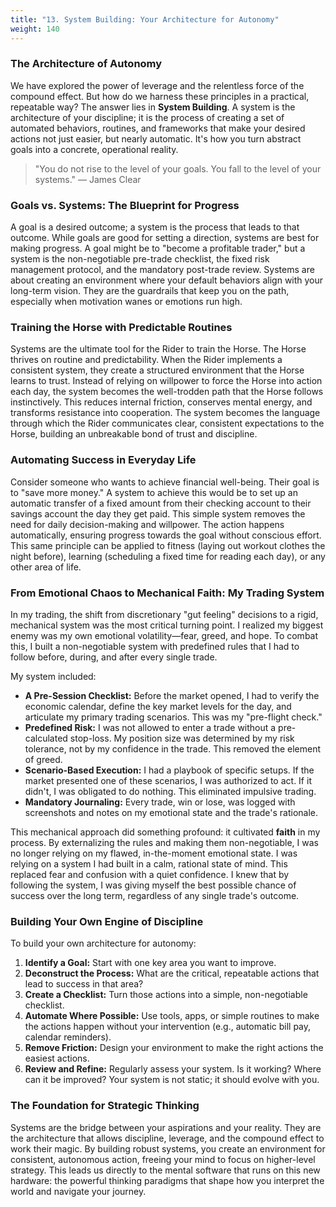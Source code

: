 ```yaml
---
title: "13. System Building: Your Architecture for Autonomy"
weight: 140
---
```


### The Architecture of Autonomy

We have explored the power of leverage and the relentless force of the compound effect. But how do we harness these principles in a practical, repeatable way? The answer lies in **System Building**. A system is the architecture of your discipline; it is the process of creating a set of automated behaviors, routines, and frameworks that make your desired actions not just easier, but nearly automatic. It's how you turn abstract goals into a concrete, operational reality.

> "You do not rise to the level of your goals. You fall to the level of your systems."
> — James Clear

### Goals vs. Systems: The Blueprint for Progress

A goal is a desired outcome; a system is the process that leads to that outcome. While goals are good for setting a direction, systems are best for making progress. A goal might be to "become a profitable trader," but a system is the non-negotiable pre-trade checklist, the fixed risk management protocol, and the mandatory post-trade review. Systems are about creating an environment where your default behaviors align with your long-term vision. They are the guardrails that keep you on the path, especially when motivation wanes or emotions run high.

### Training the Horse with Predictable Routines

Systems are the ultimate tool for the Rider to train the Horse. The Horse thrives on routine and predictability. When the Rider implements a consistent system, they create a structured environment that the Horse learns to trust. Instead of relying on willpower to force the Horse into action each day, the system becomes the well-trodden path that the Horse follows instinctively. This reduces internal friction, conserves mental energy, and transforms resistance into cooperation. The system becomes the language through which the Rider communicates clear, consistent expectations to the Horse, building an unbreakable bond of trust and discipline.

### Automating Success in Everyday Life

Consider someone who wants to achieve financial well-being. Their goal is to "save more money." A system to achieve this would be to set up an automatic transfer of a fixed amount from their checking account to their savings account the day they get paid. This simple system removes the need for daily decision-making and willpower. The action happens automatically, ensuring progress towards the goal without conscious effort. This same principle can be applied to fitness (laying out workout clothes the night before), learning (scheduling a fixed time for reading each day), or any other area of life.

### From Emotional Chaos to Mechanical Faith: My Trading System

In my trading, the shift from discretionary "gut feeling" decisions to a rigid, mechanical system was the most critical turning point. I realized my biggest enemy was my own emotional volatility—fear, greed, and hope. To combat this, I built a non-negotiable system with predefined rules that I had to follow before, during, and after every single trade.

My system included:
*   **A Pre-Session Checklist:** Before the market opened, I had to verify the economic calendar, define the key market levels for the day, and articulate my primary trading scenarios. This was my "pre-flight check."
*   **Predefined Risk:** I was not allowed to enter a trade without a pre-calculated stop-loss. My position size was determined by my risk tolerance, not by my confidence in the trade. This removed the element of greed.
*   **Scenario-Based Execution:** I had a playbook of specific setups. If the market presented one of these scenarios, I was authorized to act. If it didn't, I was obligated to do nothing. This eliminated impulsive trading.
*   **Mandatory Journaling:** Every trade, win or lose, was logged with screenshots and notes on my emotional state and the trade's rationale.

This mechanical approach did something profound: it cultivated **faith** in my process. By externalizing the rules and making them non-negotiable, I was no longer relying on my flawed, in-the-moment emotional state. I was relying on a system I had built in a calm, rational state of mind. This replaced fear and confusion with a quiet confidence. I knew that by following the system, I was giving myself the best possible chance of success over the long term, regardless of any single trade's outcome.

### Building Your Own Engine of Discipline

To build your own architecture for autonomy:
1.  **Identify a Goal:** Start with one key area you want to improve.
2.  **Deconstruct the Process:** What are the critical, repeatable actions that lead to success in that area?
3.  **Create a Checklist:** Turn those actions into a simple, non-negotiable checklist.
4.  **Automate Where Possible:** Use tools, apps, or simple routines to make the actions happen without your intervention (e.g., automatic bill pay, calendar reminders).
5.  **Remove Friction:** Design your environment to make the right actions the easiest actions.
6.  **Review and Refine:** Regularly assess your system. Is it working? Where can it be improved? Your system is not static; it should evolve with you.

### The Foundation for Strategic Thinking

Systems are the bridge between your aspirations and your reality. They are the architecture that allows discipline, leverage, and the compound effect to work their magic. By building robust systems, you create an environment for consistent, autonomous action, freeing your mind to focus on higher-level strategy. This leads us directly to the mental software that runs on this new hardware: the powerful thinking paradigms that shape how you interpret the world and navigate your journey.


